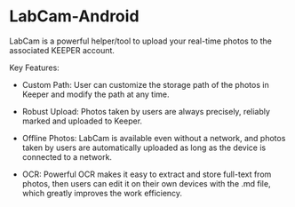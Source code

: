 # LabCam-Android
LabCam is a powerful helper/tool to upload your real-time photos to the associated KEEPER account.

Key Features: 

- Custom Path: User can customize the storage path of the photos in Keeper and modify the path at any time.

- Robust Upload: Photos taken by users are always precisely, reliably marked and uploaded to Keeper.

- Offline Photos: LabCam is available even without a network, and photos taken by users are automatically uploaded as long as the device is connected to a network.

- OCR: Powerful OCR makes it easy to extract and store full-text from photos, then users can edit it on their own devices with the .md file, which greatly improves the work efficiency.
